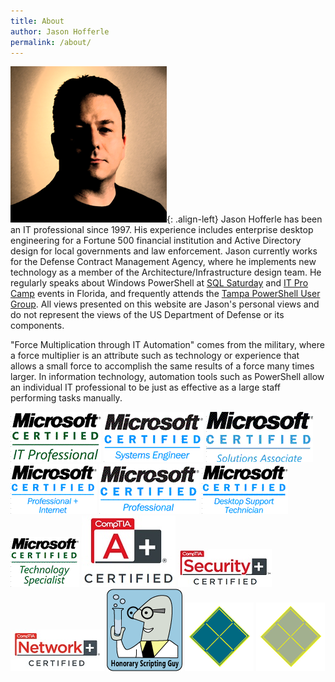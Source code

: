 ```yaml
---
title: About
author: Jason Hofferle
permalink: /about/
---
```


![image-left](/assets/img/250x250.png){: .align-left}
Jason Hofferle has been an IT professional since 1997. His experience includes enterprise desktop engineering for a Fortune 500 financial institution and Active Directory design for local governments and law enforcement. Jason currently works for the Defense Contract Management Agency, where he implements new technology as a member of the Architecture/Infrastructure design team. He regularly speaks about Windows PowerShell at [SQL Saturday](https://www.sqlsaturday.com/) and [IT Pro Camp](https://itpro.camp/) events in Florida, and frequently attends the [Tampa PowerShell User Group](https://www.meetup.com/Tampa-PowerShell-UserGroup/). All views presented on this website are Jason's personal views and do not represent the views of the US Department of Defense or its components.

"Force Multiplication through IT Automation" comes from the military, where a force multiplier is an attribute such as technology or experience that allows a small force to accomplish the same results of a force many times larger. In information technology, automation tools such as PowerShell allow an individual IT professional to be just as effective as a large staff performing tasks manually.

![image-left](/assets/img/MCITPrgb.gif)
![image-left](/assets/img/MCSE1rgb.gif)
![image-left](/assets/img/MCSArgb.gif)
![image-left](/assets/img/MCPIrgb.gif)
![image-left](/assets/img/MCPrgb.gif)
![image-left](/assets/img/MCDSTrgb.gif)
![image-left](/assets/img/MCTSrgb.gif)
![image-left](/assets/img/A+_Certified.jpg)
![image-left](/assets/img/Security+_Certified.jpg)
![image-left](/assets/img/Network+Certified.jpg)
![image-left](/assets/img/Honorary-Scripting-Guy_medium.png)
![image-left](/assets/img/Lifecycle_webversion.gif)
![image-left](/assets/img/Foundation_webversion.gif)
